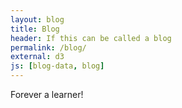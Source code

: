 ```yaml
---
layout: blog
title: Blog
header: If this can be called a blog
permalink: /blog/
external: d3
js: [blog-data, blog]
---
```


Forever a learner!
